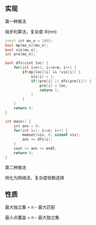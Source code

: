 ## 实现

第一种做法

匈牙利算法，复杂度 $\Theta(nm)$

```cpp
const int mx_n = 1005;
bool mp[mx_n][mx_n];
bool vis[mx_n];
int pre[mx_n];

bool dfs(cint loc) {
    for(int i=n+1; i<=n+m; i++) {
        if(mp[loc][i] && !vis[i]) {
            vis[i] = 1;
            if(!pre[i] || dfs(pre[i])) {
                pre[i] = loc;
                return 1;
            }
        }
    }
    return 0;
}

int main() {
    int ans = 0;
    for(int i=1; i<=n; i++) {
        memset(vis, 0, sizeof vis);
        ans += dfs(i);
    }
    cout << ans << endl;
    return 0;
}
```

第二种做法

转化为网络流，复杂度依赖选择

## 性质

最大独立集 = n - 最大匹配

最小点覆盖 = n - 最大独立集